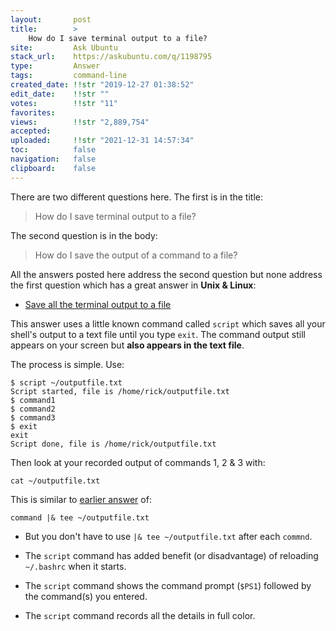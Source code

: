 ```yaml
---
layout:       post
title:        >
    How do I save terminal output to a file?
site:         Ask Ubuntu
stack_url:    https://askubuntu.com/q/1198795
type:         Answer
tags:         command-line
created_date: !!str "2019-12-27 01:38:52"
edit_date:    !!str ""
votes:        !!str "11"
favorites:    
views:        !!str "2,889,754"
accepted:     
uploaded:     !!str "2021-12-31 14:57:34"
toc:          false
navigation:   false
clipboard:    false
---
```


There are two different questions here. The first is in the title:

> How do I save terminal output to a file?  

The second question is in the body:

> How do I save the output of a command to a file?  

All the answers posted here address the second question but none address the first question which has a great answer in **Unix & Linux**:

- [Save all the terminal output to a file][1]

This answer uses a little known command called `script` which saves all your shell's output to a text file until you type `exit`. The command output still appears on your screen but **also appears in the text file**. 

The process is simple. Use:

``` 
$ script ~/outputfile.txt
Script started, file is /home/rick/outputfile.txt
$ command1
$ command2
$ command3
$ exit
exit
Script done, file is /home/rick/outputfile.txt

```

Then look at your recorded output of commands 1, 2 & 3 with:

``` 
cat ~/outputfile.txt

```

This is similar to [earlier answer][2] of:

``` 
command |& tee ~/outputfile.txt

```

- But you don't have to use `|& tee ~/outputfile.txt` after each `commnd`.
- The `script` command has added benefit (or disadvantage) of reloading `~/.bashrc` when it starts.
- The `script` command shows the command prompt (`$PS1`) followed by the command(s) you entered.
- The `script` command records all the details in full color.

  [1]: https://unix.stackexchange.com/a/200642/200094
  [2]: https://askubuntu.com/a/485762/307523

